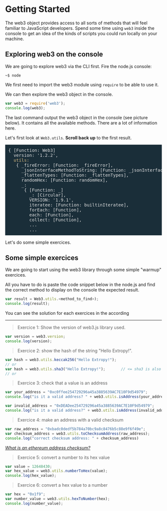 # Getting Started

The web3 object provides access to all sorts of methods that will feel familiar to JavaScript developers. Spend some time using `web3` inside the console to get an idea of the kinds of scripts you could run locally on your machine.

## Exploring web3 on the console

We are going to explore web3 via the CLI first. Fire the node.js console:

```
~$ node
```

We first need to import the web3 module using `require` to be able to use it.

We can then explore the web3 object in the console.

```javascript
var web3 = require('web3');
console.log(web3);
```

The last command output the web3 object in the console (see picture below). It contains all the available methods. There are a lot of information here. 

Let's first look at `Web3.utils`. **Scroll back up** to the first result.

<pre style="background-color: #1A2E39; color: #E2E2E2; padding: 2%">
{ [Function: Web3]
  version: '1.2.2',
  <b style="color:#958968;">utils:</b>
   { _fireError: [Function: _fireError],
     _jsonInterfaceMethodToString: [Function: _jsonInterfaceMethodToString],
     _flattenTypes: [Function: _flattenTypes],
     randomHex: [Function: randomHex],
     _:
      { [Function: _]
        _: [Circular],
        VERSION: '1.9.1',
        iteratee: [Function: builtinIteratee],
        forEach: [Function],
        each: [Function],
        collect: [Function],
        ...
        ...
</pre>

Let's do some simple exercices.

## Some simple exercices

We are going to start using the web3 library through some simple "warmup" exercices.

All you have to do is paste the code snippet below in the node.js and find the correct method to display on the console the expected result.

```javascript
var result = Web3.utils.<method_to_find>);
console.log(result);
```

You can see the solution for each exercices in the according

-----

> Exercice 1: Show the version of web3.js library used.

```javascript
var version = web3.version;
console.log(version);
```

> Exercice 2: show the hash of the string "Hello Extropy!".

```javascript
var hash = web3.utils.keccak256("Hello Extropy!");
// or
var hash = web3.utils.sha3("Hello Extropy!");       // <= sha3 is also an alias
// or
```

> Exercice 3: check that a value is an address

```javascript
var your_address = "0xc0ffee254729296a45a3885639AC7E10F9d54979";
console.log("is it a valid address? " + web3.utils.isAddress(your_address));

var invalid_address = "0xDEADee254729296a45a3885639AC7E10F9d54979";
console.log("is it a valid address?" + web3.utils.isAddress(invalid_address));
```

> Exercice 4: make an address with a valid checksum

```javascript
var raw_address = "0xbadc0dedf5b784a70bc9a8c8476b5c88e9f6f49e";
var checksum_address = web3.utils.toChecksumAddress(raw_address);
console.log("correct checksum address: " + checksum_address)
```
[_What is an ethereum address checksum?_](https://coincodex.com/article/2078/ethereum-address-checksum-explained/)


> Exercice 5: convert a number to its hex value

```javascript
var value = 12648430;
var hex_value = web3.utils.numberToHex(value);
console.log(hex_value);
```

> Exercice 6: convert a hex value to a number

```javascript
var hex = "0x1f9";
var number_value = web3.utils.hexToNumber(hex);
console.log(number_value);
```
